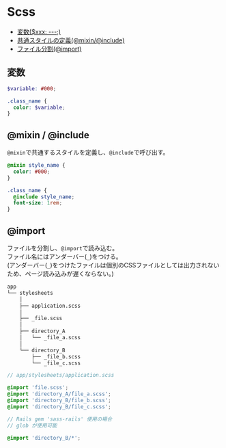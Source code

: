 # Scss

- [変数($xxx: ---;)](#variable)
- [共通スタイルの定義(@mixin/@include)](#mixin)
- [ファイル分割(@import)](#partial)

<span id='variable'></span>
## 変数

```scss
$variable: #000;

.class_name {
  color: $variable;
}
```

<span id='mixin'></span>
## @mixin / @include

`@mixin`で共通するスタイルを定義し、`@include`で呼び出す。

```scss
@mixin style_name {
  color: #000;
}

.class_name {
  @include style_name;
  font-size: 1rem;
}
```

<span id='partial'></span>
## @import

ファイルを分割し、`@import`で読み込む。<br>
ファイル名にはアンダーバー(`_`)をつける。<br>
(アンダーバー(`_`)をつけたファイルは個別のCSSファイルとしては出力されないため、ページ読み込みが遅くならない。)

```bash
app
└── stylesheets
    │
    ├── application.scss
    │
    ├── _file.scss
    │
    ├── directory_A
    │   └── _file_a.scss
    │
    └── directory_B
        ├── _file_b.scss
        └── _file_c.scss
```
```scss
// app/stylesheets/application.scss

@import 'file.scss';
@import 'directory_A/file_a.scss';
@import 'directory_B/file_b.scss';
@import 'directory_B/file_c.scss';

// Rails gem 'sass-rails' 使用の場合
// glob が使用可能

@import 'directory_B/*';
```
